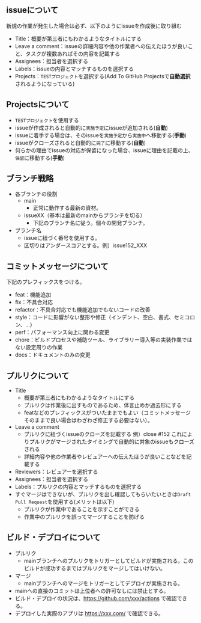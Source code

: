 ## issueについて
新規の作業が発生した場合は必ず、以下のようにissueを作成後に取り組む
- Title：概要が第三者にもわかるようなタイトルにする
- Leave a comment：issueの詳細内容や他の作業者への伝えたほうが良いこと、タスクが複数あればその内容を記載する
- Assignees：担当者を選択する
- Labels：issueの内容とマッチするものを選択する
- Projects：`TESTプロジェクト`を選択する(Add To GitHub Projectsで**自動選択**されるようになっている)

## Projectsについて
- `TESTプロジェクト`を使用する
- issueが作成されると自動的に`実施予定`にissueが追加される(**自動**)
- issueに着手する場合は、そのissueを`実施予定`から`実施中`へ移動する(**手動**)
- issueがクローズされると自動的に`完了`に移動する(**自動**)
- 何らかの理由でissueの対応が保留になった場合、issueに理由を記載の上、`保留`に移動する(**手動**)

## ブランチ戦略
- 各ブランチの役割
  - main
    - 正常に動作する最新の資材。
  - issueXX（基本は最新のmainからブランチを切る）
    - 下記のブランチ名に従う。個々の開発ブランチ。
- ブランチ名
  - issueに紐づく番号を使用する。
  - 区切りはアンダースコアとする。例）issue152_XXX

## コミットメッセージについて
下記のプレフィックスをつける。
- feat：機能追加
- fix：不具合対応
- refactor：不具合対応でも機能追加でもないコードの改善
- style：コードに影響がない整形や修正（インデント、空白、書式、セミコロン、...）
- perf：パフォーマンス向上に関わる変更
- chore：ビルドプロセスや補助ツール、ライブラリー導入等の実装作業ではない設定周りの作業
- docs：ドキュメントのみの変更

## プルリクについて
- Title
  - 概要が第三者にもわかるようなタイトルにする
  - プルリクは作業後に出すものであるため、体言止めか過去形にする
  - featなどのプレフィックスがついたままでもよい（コミットメッセージそのままで良い場合はわざわざ修正する必要はない）。
- Leave a comment
  - プルリクに紐づくissueのクローズを記載する 例）close #152 これによりプルリクがマージされたタイミングで自動的に対象のissueもクローズされる
  - 詳細内容や他の作業者やレビュアーへの伝えたほうが良いことなどを記載する
- Reviewers：レビュアーを選択する
- Assignees：担当者を選択する
- Labels：プルリクの内容とマッチするものを選択する
- すぐマージはできないが、プルリクを出し確認してもらいたいときは`Draft Pull Request`を使用する(メリットは以下)
  - プルリクが作業中であることを示すことができる
  - 作業中のプルリクを誤ってマージすることを防げる

## ビルド・デプロイについて
- プルリク
  - mainブランチへのプルリクをトリガーとしてビルドが実施される。このビルドが成功するまではプルリクをマージしてはいけない。
- マージ
  - mainブランチへのマージをトリガーとしてデプロイが実施される。
- mainへの直接のコミットは上位者への許可なしには禁止とする。
- ビルド・デプロイの状況は、https://github.com/xxx/actions で確認できる。
- デプロイした実際のアプリは https://xxx.com/ で確認できる。